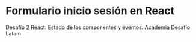 # Formulario inicio sesión en React
Desafío 2 React: Estado de los componentes y eventos. Academia Desafío Latam
